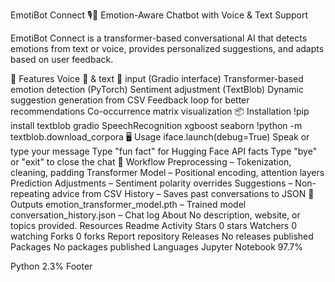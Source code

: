 EmotiBot Connect 🎙💬
Emotion-Aware Chatbot with Voice & Text Support

EmotiBot Connect is a transformer-based conversational AI that detects emotions from text or voice, provides personalized suggestions, and adapts based on user feedback.

🚀 Features
Voice 🎤 & text 💬 input (Gradio interface)
Transformer-based emotion detection (PyTorch)
Sentiment adjustment (TextBlob)
Dynamic suggestion generation from CSV
Feedback loop for better recommendations
Co-occurrence matrix visualization
📦 Installation
!pip install textblob gradio SpeechRecognition xgboost seaborn
!python -m textblob.download_corpora
🖥 Usage
iface.launch(debug=True)
Speak or type your message
Type "fun fact" for Hugging Face API facts
Type "bye" or "exit" to close the chat
📜 Workflow
Preprocessing – Tokenization, cleaning, padding
Transformer Model – Positional encoding, attention layers
Prediction Adjustments – Sentiment polarity overrides
Suggestions – Non-repeating advice from CSV
History – Saves past conversations to JSON
💾 Outputs
emotion_transformer_model.pth – Trained model
conversation_history.json – Chat log
About
No description, website, or topics provided.
Resources
 Readme
 Activity
Stars
 0 stars
Watchers
 0 watching
Forks
 0 forks
Report repository
Releases
No releases published
Packages
No packages published
Languages
Jupyter Notebook
97.7%
 
Python
2.3%
Footer
